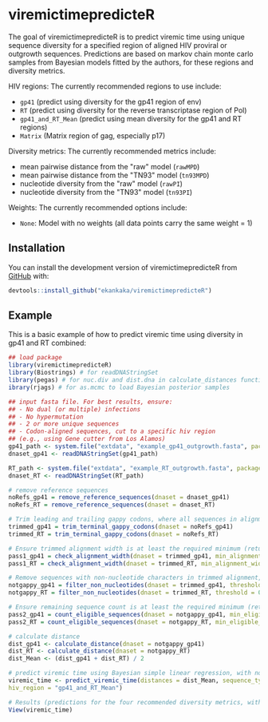 
# viremictimepredicteR

<!-- badges: start -->
<!-- badges: end -->

The goal of viremictimepredicteR is to predict viremic time using unique sequence diversity for a specified region of aligned HIV proviral or outgrowth sequences. Predictions are based on markov chain monte carlo samples from Bayesian models fitted by the authors, for these regions and diversity metrics.

HIV regions: The currently recommended regions to use include:
- `gp41` (predict using diversity for the gp41 region of env)
- `RT` (predict using diversity for the reverse transcriptase region of Pol)
- `gp41_and_RT_Mean` (predict using mean diversity for the gp41 and RT regions)
- `Matrix` (Matrix region of gag, especially p17)

Diversity metrics: The currently recommended metrics include:
- mean pairwise distance from the "raw" model (`rawMPD`)
- mean pairwise distance from the "TN93" model (`tn93MPD`)
- nucleotide diversity from the "raw" model (`rawPI`)
- nucleotide diversity from the "TN93" model (`tn93PI`)

Weights: The currently recommended options include:
- `None`: Model with no weights (all data points carry the same weight = 1)

## Installation

You can install the development version of viremictimepredicteR from [GitHub](https://github.com/) with: 

``` r
devtools::install_github("ekankaka/viremictimepredicteR")
```

## Example

This is a basic example of how to predict viremic time using diversity in gp41 and RT combined:

``` r
## load package
library(viremictimepredicteR)
library(Biostrings) # for readDNAStringSet
library(pegas) # for nuc.div and dist.dna in calculate_distances function
ibrary(rjags) # for as.mcmc to load Bayesian posterior samples

## input fasta file. For best results, ensure:
## - No dual (or multiple) infections
## - No hypermutation
## - 2 or more unique sequences
## - Codon-aligned sequences, cut to a specific hiv region 
## (e.g., using Gene cutter from Los Alamos) 
gp41_path <- system.file("extdata", "example_gp41_outgrowth.fasta", package = "viremictimepredicteR")
dnaset_gp41 <- readDNAStringSet(gp41_path)

RT_path <- system.file("extdata", "example_RT_outgrowth.fasta", package = "viremictimepredicteR")
dnaset_RT <- readDNAStringSet(RT_path)

# remove reference sequences
noRefs_gp41 = remove_reference_sequences(dnaset = dnaset_gp41)
noRefs_RT = remove_reference_sequences(dnaset = dnaset_RT)

# Trim leading and trailing gappy codons, where all sequences in alignment have gappy codons
trimmed_gp41 = trim_terminal_gappy_codons(dnaset = noRefs_gp41)
trimmed_RT = trim_terminal_gappy_codons(dnaset = noRefs_RT)

# Ensure trimmed alignment width is at least the required minimum (returns TRUE or FALSE)
pass1_gp41 = check_alignment_width(dnaset = trimmed_gp41, min_alignment_width = 9)
pass1_RT = check_alignment_width(dnaset = trimmed_RT, min_alignment_width = 9)

# Remove sequences with non-nucleotide characters in trimmed alignment, beyond a specified threshold
notgappy_gp41 = filter_non_nucleotides(dnaset = trimmed_gp41, threshold = 0.25)
notgappy_RT = filter_non_nucleotides(dnaset = trimmed_RT, threshold = 0.25)

# Ensure remaining sequence count is at least the required minimum (returns TRUE or FALSE)
pass2_gp41 = count_eligible_sequences(dnaset = notgappy_gp41, min_eligible_count = 2)
pass2_RT = count_eligible_sequences(dnaset = notgappy_RT, min_eligible_count = 2)

# calculate distance
dist_gp41 <- calculate_distance(dnaset = notgappy_gp41)
dist_RT <- calculate_distance(dnaset = notgappy_RT)
dist_Mean <- (dist_gp41 + dist_RT) / 2

# predict viremic time using Bayesian simple linear regression, with no weights
viremic_time <- predict_viremic_time(distances = dist_Mean, sequence_type = "outgrowth",  
hiv_region = "gp41_and_RT_Mean")

# Results (predictions for the four recommended diversity metrics, with credible intervals)
View(viremic_time)

```

